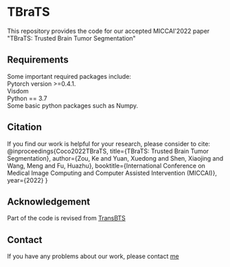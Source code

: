 # TBraTS
This repository provides the code for our accepted MICCAI'2022 paper "TBraTS: Trusted Brain Tumor Segmentation"
## Requirements
Some important required packages include:  
Pytorch version >=0.4.1.  
Visdom  
Python == 3.7  
Some basic python packages such as Numpy.  
## Citation
If you find our work is helpful for your research, please consider to cite:  
@inproceedings{Coco2022TBraTS,
  title={TBraTS: Trusted Brain Tumor Segmentation},
  author={Zou, Ke and Yuan, Xuedong and Shen, Xiaojing and Wang, Meng and Fu, Huazhu},
  booktitle={International Conference on Medical Image Computing and Computer Assisted Intervention (MICCAI)},
  year={2022}
}
## Acknowledgement
Part of the code is revised from [TransBTS](https://github.com/Wenxuan-1119/TransBTS) 

## Contact
If you have any problems about our work, please contact [me](kezou8@gmail.com) 
